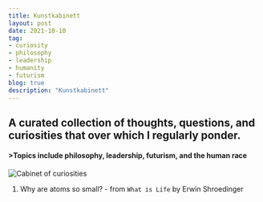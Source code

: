 ```yaml
---
title: Kunstkabinett
layout: post
date: 2021-10-10
tag:
- curiosity
- philosophy
- leadership
- humanity
- futurism
blog: true
description: "Kunstkabinett"
---
```


## A curated collection of thoughts, questions, and curiosities that over which I regularly ponder.
#### >Topics include philosophy, leadership, futurism, and the human race

![Cabinet of curiosities](https://commons.wikimedia.org/wiki/File:Frans_Francken_(II),_Kunst-_und_Rarit%C3%A4tenkammer_(1636).jpg)

1. Why are atoms so small? - from `What is Life` by Erwin Shroedinger

